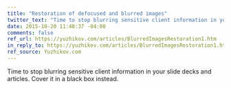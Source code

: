 ```yaml
---
title: "Restoration of defocused and blurred images"
twitter_text: "Time to stop blurring sensitive client information in your slide decks and articles."
date: 2015-10-20 11:48:37 -04:00
comments: false
ref_url: https://yuzhikov.com/articles/BlurredImagesRestoration1.htm
in_reply_to: https://yuzhikov.com/articles/BlurredImagesRestoration1.htm
ref_source: Yuzhikov.com
---
```


Time to stop blurring sensitive client information in your slide decks and articles. Cover it in a black box instead.
